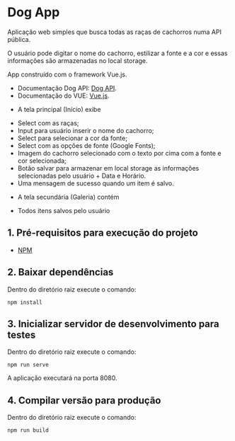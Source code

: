 # Dog App

Aplicação web simples que busca todas as raças de cachorros numa API pública.

O usuário pode digitar o nome do cachorro, estilizar a fonte e a cor e essas informações são armazenadas no local storage.

App construído com o framework Vue.js.

* Documentação Dog API: [Dog API](https://dog.ceo/dog-api/).
* Documentação do VUE: [Vue.js](https://br.vuejs.org/v2/guide/index.html).

 - A tela principal (Início) exibe

* Select com as raças;
* Input para usuário inserir o nome do cachorro;
* Select para selecionar a cor da fonte;
* Select com as opções de fonte (Google Fonts);
* Imagem do cachorro selecionado com o texto por cima com a fonte e cor selecionada;
* Botão salvar para armazenar em local storage as informações selecionadas pelo usuário + Data e Horário.
* Uma mensagem de sucesso quando um item é salvo.

- A tela secundária (Galeria) contém

* Todos itens salvos pelo usuário

## 1. Pré-requisitos para execução do projeto

- [NPM](https://www.npmjs.com/get-npm)

## 2. Baixar dependências

Dentro do diretório raiz execute o comando:

```
npm install
```

## 3. Inicializar servidor de desenvolvimento para testes

Dentro do diretório raiz execute o comando:
```
npm run serve
```
A aplicação executará na porta 8080.

## 4. Compilar versão para produção

Dentro do diretório raiz execute o comando:
```
npm run build
```
